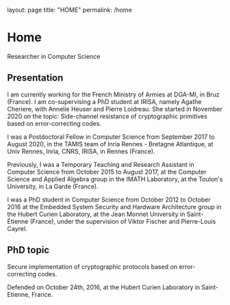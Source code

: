layout: page
title: "HOME"
permalink: /home

# Home

Researcher in Computer Science

## Presentation

I am currently working for the French Ministry of Armies at DGA-MI, in Bruz (France). I am co-supervising a PhD student at IRISA, namely Agathe Cheriere, with Annelie Heuser and Pierre Loidreau. She started in November 2020 on the topic: Side-channel resistance of cryptographic primitives based on error-correcting codes.

I was a Postdoctoral Fellow in Computer Science from September 2017 to August 2020, in the TAMIS team of Inria Rennes - Bretagne Atlantique, at Univ Rennes, Inria, CNRS, IRISA, in Rennes (France). 

Previously, I was a Temporary Teaching and Research Assistant in Computer Science from October 2015 to August 2017, at the Computer Science and Applied Algebra group in the IMATH Laboratory, at the Toulon's University, in La Garde (France).

I was a PhD student in Computer Science from October 2012 to October 2016 at the Embedded System Security and Hardware Architecture group in the Hubert Curien Laboratory, at the Jean Monnet University in Saint-Étienne (France), under the supervision of Viktor Fischer and Pierre-Louis Cayrel.

## PhD topic

Secure implementation of cryptographic protocols based on error-correcting codes.

Defended on October 24th, 2016, at the Hubert Curien Laboratory in Saint-Etienne, France. 

